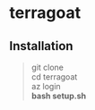 # terragoat

## Installation

>git clone  </br>
>cd terragoat </br>
>az login </br>
>**bash setup.sh** </br>


